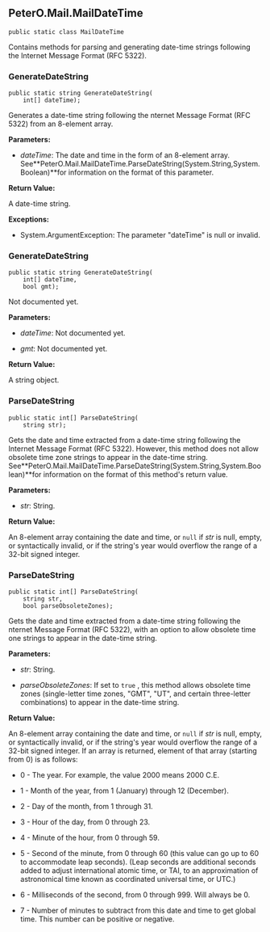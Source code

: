 ## PeterO.Mail.MailDateTime

    public static class MailDateTime

Contains methods for parsing and generating date-time strings following the Internet Message Format (RFC 5322).

### GenerateDateString

    public static string GenerateDateString(
        int[] dateTime);

Generates a date-time string following the nternet Message Format (RFC 5322) from an 8-element array.

<b>Parameters:</b>

 * <i>dateTime</i>: The date and time in the form of an 8-element array. See**PeterO.Mail.MailDateTime.ParseDateString(System.String,System.Boolean)**for information on the format of this parameter.

<b>Return Value:</b>

A date-time string.

<b>Exceptions:</b>

 * System.ArgumentException:
The parameter "dateTime" is null or invalid.

### GenerateDateString

    public static string GenerateDateString(
        int[] dateTime,
        bool gmt);

Not documented yet.

<b>Parameters:</b>

 * <i>dateTime</i>: Not documented yet.

 * <i>gmt</i>: Not documented yet.

<b>Return Value:</b>

A string object.

### ParseDateString

    public static int[] ParseDateString(
        string str);

Gets the date and time extracted from a date-time string following the Internet Message Format (RFC 5322). However, this method does not allow obsolete time zone strings to appear in the date-time string. See**PeterO.Mail.MailDateTime.ParseDateString(System.String,System.Boolean)**for information on the format of this method's return value.

<b>Parameters:</b>

 * <i>str</i>: String.

<b>Return Value:</b>

An 8-element array containing the date and time, or  `null`  if <i>str</i>
 is null, empty, or syntactically invalid, or if the string's year would overflow the range of a 32-bit signed integer.

### ParseDateString

    public static int[] ParseDateString(
        string str,
        bool parseObsoleteZones);

Gets the date and time extracted from a date-time string following the nternet Message Format (RFC 5322), with an option to allow obsolete time one strings to appear in the date-time string.

<b>Parameters:</b>

 * <i>str</i>: String.

 * <i>parseObsoleteZones</i>: If set to  `true` , this method allows obsolete time zones (single-letter time zones, "GMT", "UT", and certain three-letter combinations) to appear in the date-time string.

<b>Return Value:</b>

An 8-element array containing the date and time, or  `null`  if <i>str</i>
 is null, empty, or syntactically invalid, or if the string's year would overflow the range of a 32-bit signed integer. If an array is returned, element of that array (starting from 0) is as follows:

 * 0 - The year. For example, the value 2000 means 2000 C.E.

 * 1 - Month of the year, from 1 (January) through 12 (December).

 * 2 - Day of the month, from 1 through 31.

 * 3 - Hour of the day, from 0 through 23.

 * 4 - Minute of the hour, from 0 through 59.

 * 5 - Second of the minute, from 0 through 60 (this value can go up to 60 to accommodate leap seconds). (Leap seconds are additional seconds added to adjust international atomic time, or TAI, to an approximation of astronomical time known as coordinated universal time, or UTC.)

 * 6 - Milliseconds of the second, from 0 through 999. Will always be 0.

 * 7 - Number of minutes to subtract from this date and time to get global time. This number can be positive or negative.
